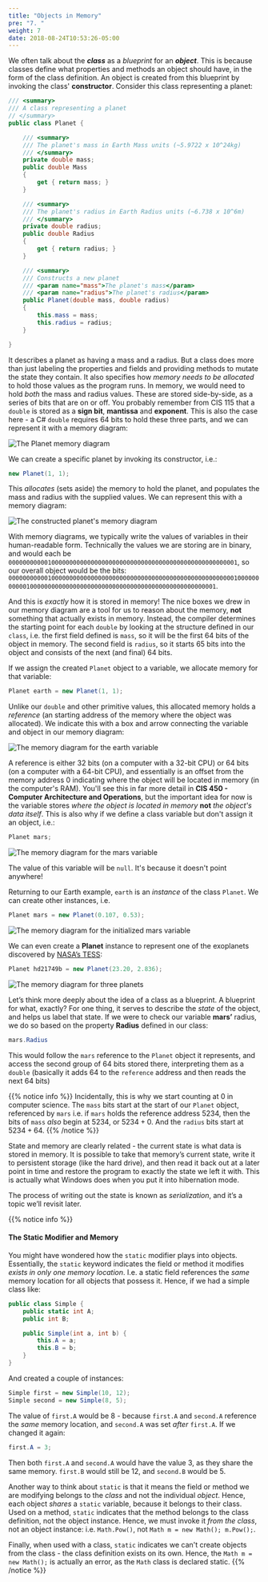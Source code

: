 ```yaml
---
title: "Objects in Memory"
pre: "7. "
weight: 7
date: 2018-08-24T10:53:26-05:00
---
```


We often talk about the **_class_** as a *blueprint* for an **_object_**.  This is because classes define what properties and methods an object should have, in the form of the class definition.  An object is created from this blueprint by invoking the class' **constructor**. Consider this class representing a planet:

```csharp
/// <summary>
/// A class representing a planet
// </summary>
public class Planet {

    /// <summary>
    /// The planet's mass in Earth Mass units (~5.9722 x 10^24kg)
    /// </summary>
    private double mass;
    public double Mass 
    {
        get { return mass; }
    }

    /// <summary>
    /// The planet's radius in Earth Radius units (~6.738 x 10^6m)
    /// </summary>
    private double radius;
    public double Radius 
    {
        get { return radius; }
    }

    /// <summary>
    /// Constructs a new planet
    /// <param name="mass">The planet's mass</param>
    /// <param name="radius">The planet's radius</param>
    public Planet(double mass, double radius) 
    {
        this.mass = mass;
        this.radius = radius;
    }

}
```

It describes a planet as having a mass and a radius. But a class does more than just labeling the properties and fields and providing methods to mutate the state they contain.  It also specifies how *memory needs to be allocated* to hold those values as the program runs. In memory, we would need to hold _both_ the mass and radius values.  These are stored side-by-side, as a series of bits that are on or off.  You probably remember from CIS 115 that a `double` is stored as a **sign bit**, **mantissa** and **exponent**.  This is also the case here - a C# `double` requires 64 bits to hold these three parts, and we can represent it with a memory diagram:

![The Planet memory diagram](/images/1.1.7.1.png)

We can create a specific planet by invoking its constructor, i.e.:

```csharp
new Planet(1, 1);
```

This *allocates* (sets aside) the memory to hold the planet, and populates the mass and radius with the supplied values.  We can represent this with a memory diagram:

![The constructed planet's memory diagram](/images/1.1.7.2.png)

With memory diagrams, we typically write the values of variables in their human-readable form.  Technically the values we are storing are in binary, and would each be `0000000000010000000000000000000000000000000000000000000000000001`, so our overall object would be the bits: `00000000000100000000000000000000000000000000000000000000000000010000000000010000000000000000000000000000000000000000000000000001`.

And this is _exactly_ how it is stored in memory!  The nice boxes we drew in our memory diagram are a tool for us to reason about the memory, **not** something that actually exists in memory.  Instead, the compiler determines the starting point for each `double` by looking at the structure defined in our `class`, i.e. the first field defined is `mass`, so it will be the first 64 bits of the object in memory.  The second field is `radius`, so it starts 65 bits into the object and consists of the next (and final) 64 bits.

If we assign the created `Planet` object to a variable, we allocate memory for that variable:

```csharp
Planet earth = new Planet(1, 1);
```

Unlike our `double` and other primitive values, this allocated memory holds a _reference_ (an starting address of the memory where the object was allocated).  We indicate this with a box and arrow connecting the variable and object in our memory diagram:

![The memory diagram for the earth variable](/images/1.1.7.3.png)

A reference is either 32 bits (on a computer with a 32-bit CPU) or 64 bits (on a computer with a 64-bit CPU), and essentially is an offset from the memory address $0$ indicating where the object will be located in memory (in the computer's RAM).  You'll see this in far more detail in **CIS 450 - Computer Architecture and Operations**, but the important idea for now is the variable stores _where the object is located in memory_ **not** _the object's data itself_.  This is also why if we define a class variable but don't assign it an object, i.e.:

```csharp
Planet mars;
```

![The memory diagram for the mars variable](/images/1.1.7.4.png)

The value of this variable will be `null`.  It's because it doesn't point anywhere!

Returning to our Earth example, `earth` is an *instance* of the class `Planet`.  We can create other instances, i.e.

```csharp
Planet mars = new Planet(0.107, 0.53);
```

![The memory diagram for the initialized mars variable](/images/1.1.7.5.png)

We can even create a **Planet** instance to represent one of the exoplanets discovered by [NASA’s TESS](https://www.nasa.gov/tess-transiting-exoplanet-survey-satellite "Testing Exoplanet Survey Satellite"):

```csharp
Planet hd21749b = new Planet(23.20, 2.836);
```

![The memory diagram for three planets](/images/1.1.7.6.png)

Let’s think more deeply about the idea of a class as a blueprint.  A blueprint for what, exactly?  For one thing, it serves to describe the *state* of the object, and helps us label that state.  If we were to check our variable **mars’** radius, we do so based on the property **Radius** defined in our class:

```csharp
mars.Radius
```

This would follow the `mars` reference to the `Planet` object it represents, and access the second group of 64 bits stored there, interpreting them as a `double` (basically it adds 64 to the `reference` address and then reads the next 64 bits)

{{% notice info %}}
Incidentally, this is why we start counting at 0 in computer science.  The `mass` bits start at the start of our `Planet` object, referenced by `mars` i.e. if `mars` holds the reference address $5234$, then the bits of `mass` _also_ begin at $5234$, or $5234+0$.  And the `radius` bits start at $5234 + 64$.
{{% /notice %}}

State and memory are clearly related - the current state is what data is stored in memory.  It is possible to take that memory’s current state, write it to persistent storage (like the hard drive), and then read it back out at a later point in time and restore the program to exactly the state we left it with.  This is actually what Windows does when you put it into hibernation mode.

The process of writing out the state is known as *serialization*, and it’s a topic we’ll revisit later.

{{% notice info %}}
#### The Static Modifier and Memory
You might have wondered how the `static` modifier plays into objects.  Essentially, the `static` keyword indicates the field or method it modifies _exists in only one memory location_.  I.e. a static field references the _same_ memory location for all objects that possess it.  Hence, if we had a simple class like:

```csharp
public class Simple {
    public static int A;
    public int B;

    public Simple(int a, int b) {
        this.A = a;
        this.B = b;
    }
}
```

And created a couple of instances:

```csharp 
Simple first = new Simple(10, 12);
Simple second = new Simple(8, 5);
```

The value of `first.A` would be 8 - because `first.A` and `second.A` reference the _same_ memory location, and `second.A` was set _after_ `first.A`.  If we changed it again:

```csharp
first.A = 3;
```

Then both `first.A` and `second.A` would have the value 3, as they share the same memory.  `first.B` would still be 12, and `second.B` would be 5.

Another way to think about `static` is that it means the field or method we are modifying belongs to the _class_ and not the individual _object_.  Hence, each object _shares_ a `static` variable, because it belongs to their class.  Used on a method, `static` indicates that the method belongs to the class definition, not the object instance.  Hence, we must invoke it _from the class_, not an object instance: i.e. `Math.Pow()`, not `Math m = new Math(); m.Pow();`.  

Finally, when used with a class, `static` indicates we can't create objects from the class - the class definition exists on its own.  Hence, the `Math m = new Math();`  is actually an error, as the `Math` class is declared static.
{{% /notice %}}